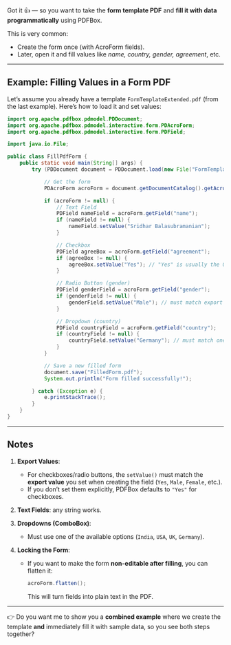 Got it 👍 — so you want to take the **form template PDF** and **fill it with data programmatically** using PDFBox.

This is very common:

* Create the form once (with AcroForm fields).
* Later, open it and fill values like *name, country, gender, agreement*, etc.

---

## Example: Filling Values in a Form PDF

Let’s assume you already have a template `FormTemplateExtended.pdf` (from the last example).
Here’s how to load it and set values:

```java
import org.apache.pdfbox.pdmodel.PDDocument;
import org.apache.pdfbox.pdmodel.interactive.form.PDAcroForm;
import org.apache.pdfbox.pdmodel.interactive.form.PDField;

import java.io.File;

public class FillPdfForm {
    public static void main(String[] args) {
        try (PDDocument document = PDDocument.load(new File("FormTemplateExtended.pdf"))) {

            // Get the form
            PDAcroForm acroForm = document.getDocumentCatalog().getAcroForm();

            if (acroForm != null) {
                // Text Field
                PDField nameField = acroForm.getField("name");
                if (nameField != null) {
                    nameField.setValue("Sridhar Balasubramanian");
                }

                // Checkbox
                PDField agreeBox = acroForm.getField("agreement");
                if (agreeBox != null) {
                    agreeBox.setValue("Yes"); // "Yes" is usually the ON value
                }

                // Radio Button (gender)
                PDField genderField = acroForm.getField("gender");
                if (genderField != null) {
                    genderField.setValue("Male"); // must match export value
                }

                // Dropdown (country)
                PDField countryField = acroForm.getField("country");
                if (countryField != null) {
                    countryField.setValue("Germany"); // must match one of the options
                }
            }

            // Save a new filled form
            document.save("FilledForm.pdf");
            System.out.println("Form filled successfully!");

        } catch (Exception e) {
            e.printStackTrace();
        }
    }
}
```

---

## Notes

1. **Export Values**:

   * For checkboxes/radio buttons, the `setValue()` must match the **export value** you set when creating the field (`Yes`, `Male`, `Female`, etc.).
   * If you don’t set them explicitly, PDFBox defaults to `"Yes"` for checkboxes.

2. **Text Fields**: any string works.

3. **Dropdowns (ComboBox)**:

   * Must use one of the available options (`India`, `USA`, `UK`, `Germany`).

4. **Locking the Form**:

   * If you want to make the form **non-editable after filling**, you can flatten it:

     ```java
     acroForm.flatten();
     ```

     This will turn fields into plain text in the PDF.

---

👉 Do you want me to show you a **combined example** where we create the template **and** immediately fill it with sample data, so you see both steps together?
